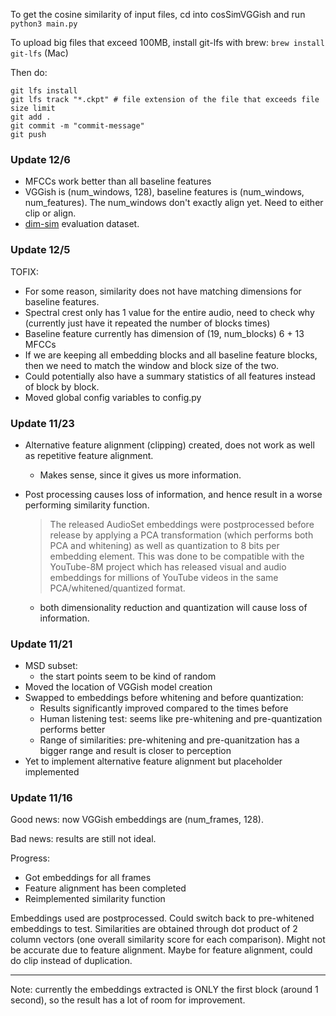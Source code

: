 To get the cosine similarity of input files, cd into cosSimVGGish and run ```python3 main.py```

To upload big files that exceed 100MB, install git-lfs with brew: ```brew install git-lfs``` (Mac)

Then do:
```
git lfs install
git lfs track "*.ckpt" # file extension of the file that exceeds file size limit
git add .
git commit -m "commit-message"
git push
```

### Update 12/6
* MFCCs work better than all baseline features
* VGGish is (num_windows, 128), baseline features is (num_windows, num_features). The num_windows don't exactly align yet. Need to either clip or align. 
* [dim-sim](https://jongpillee.github.io/multi-dim-music-sim/) evaluation dataset. 


### Update 12/5

TOFIX:
- For some reason, similarity does not have matching dimensions for baseline features. 
- Spectral crest only has 1 value for the entire audio, need to check why (currently just have it repeated the number of blocks times)
- Baseline feature currently has dimension of (19, num_blocks) 6 + 13 MFCCs
- If we are keeping all embedding blocks and all baseline feature blocks, then we need to match the window and block size of the two. 
- Could potentially also have a summary statistics of all features instead of block by block.
- Moved global config variables to config.py

### Update 11/23
* Alternative feature alignment (clipping) created, does not work as well as repetitive feature alignment. 
    - Makes sense, since it gives us more information. 
* Post processing causes loss of information, and hence result in a worse performing similarity function. 
    > The released AudioSet embeddings were postprocessed before release by applying a PCA transformation (which performs both PCA and whitening) as well as quantization to 8 bits per embedding element. This was done to be compatible with the YouTube-8M project which has released visual and audio embeddings for millions of YouTube videos in the same PCA/whitened/quantized format.

    - both dimensionality reduction and quantization will cause loss of information. 

### Update 11/21
* MSD subset:
    - the start points seem to be kind of random
* Moved the location of VGGish model creation
* Swapped to embeddings before whitening and before quantization:
    - Results significantly improved compared to the times before
    - Human listening test: seems like pre-whitening and pre-quantization performs better
    - Range of similarities: pre-whitening and pre-quanitzation has a bigger range and result is closer to perception
* Yet to implement alternative feature alignment but placeholder implemented




### Update 11/16

Good news: now VGGish embeddings are (num_frames, 128).

Bad news: results are still not ideal. 

Progress:
- Got embeddings for all frames
- Feature alignment has been completed
- Reimplemented similarity function

Embeddings used are postprocessed. Could switch back to pre-whitened embeddings to test. Similarities are obtained through dot product of 2 column vectors (one overall similarity score for each comparison). Might not be accurate due to feature alignment. Maybe for feature alignment, could do clip instead of duplication. 

-------------

Note: currently the embeddings extracted is ONLY the first block (around 1 second), so the result has a lot of room for improvement. 


